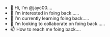 - 👋 Hi, I’m @jayc00....
- 👀 I’m interested in foing back......
- 🌱 I’m currently learning foing back.....
- 💞️ I’m looking to collaborate on foing back......
- 📫 How to reach me foing back....

<!---
jayc00/jayc00 is a ✨ special ✨ repository because its `README.md` (this file) appears on your GitHub profile.
You can click the Preview link to take a look at your changes.
--->
